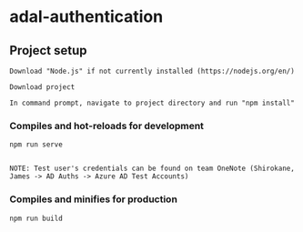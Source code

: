 # adal-authentication

## Project setup
```
Download "Node.js" if not currently installed (https://nodejs.org/en/)

Download project

In command prompt, navigate to project directory and run "npm install"
```

### Compiles and hot-reloads for development
```
npm run serve


NOTE: Test user's credentials can be found on team OneNote (Shirokane, James -> AD Auths -> Azure AD Test Accounts)
```

### Compiles and minifies for production
```
npm run build
```
